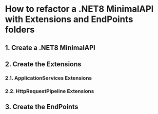 # How to refactor a .NET8 MinimalAPI with Extensions and EndPoints folders

## 1. Create a .NET8 MinimalAPI 


## 2. Create the Extensions 

### 2.1. ApplicationServices Extensions

### 2.2. HttpRequestPipeline Extensions

## 3. Create the EndPoints


